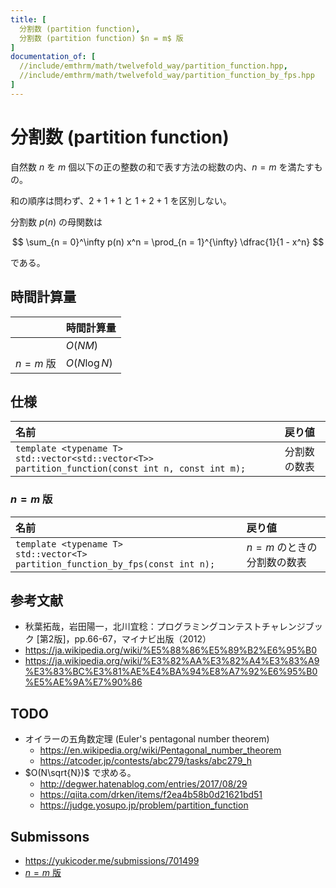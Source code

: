 ```yaml
---
title: [
  分割数 (partition function),
  分割数 (partition function) $n = m$ 版
]
documentation_of: [
  //include/emthrm/math/twelvefold_way/partition_function.hpp,
  //include/emthrm/math/twelvefold_way/partition_function_by_fps.hpp
]
---
```


# 分割数 (partition function)

自然数 $n$ を $m$ 個以下の正の整数の和で表す方法の総数の内、$n = m$ を満たすもの。

和の順序は問わず、$2 + 1 + 1$ と $1 + 2 + 1$ を区別しない。

分割数 $p(n)$ の母関数は

$$
  \sum_{n = 0}^\infty p(n) x^n = \prod_{n = 1}^{\infty} \dfrac{1}{1 - x^n}
$$

である。


## 時間計算量

||時間計算量|
|:--|:--|
||$O(NM)$|
|$n = m$ 版|$O(N\log{N})$|


## 仕様

|名前|戻り値|
|:--|:--|
|`template <typename T>`<br>`std::vector<std::vector<T>> partition_function(const int n, const int m);`|分割数の数表|


### $n = m$ 版

|名前|戻り値|
|:--|:--|
|`template <typename T>`<br>`std::vector<T> partition_function_by_fps(const int n);`|$n = m$ のときの分割数の数表|


## 参考文献

- 秋葉拓哉，岩田陽一，北川宜稔：プログラミングコンテストチャレンジブック \[第2版\]，pp.66-67，マイナビ出版（2012）
- https://ja.wikipedia.org/wiki/%E5%88%86%E5%89%B2%E6%95%B0
- https://ja.wikipedia.org/wiki/%E3%82%AA%E3%82%A4%E3%83%A9%E3%83%BC%E3%81%AE%E4%BA%94%E8%A7%92%E6%95%B0%E5%AE%9A%E7%90%86


## TODO

- オイラーの五角数定理 (Euler's pentagonal number theorem)
  - https://en.wikipedia.org/wiki/Pentagonal_number_theorem
  - https://atcoder.jp/contests/abc279/tasks/abc279_h
- $O(N\sqrt{N})$ で求める。
  - http://degwer.hatenablog.com/entries/2017/08/29
  - https://qiita.com/drken/items/f2ea4b58b0d21621bd51
  - https://judge.yosupo.jp/problem/partition_function


## Submissons

- https://yukicoder.me/submissions/701499
- [$n = m$ 版](https://judge.yosupo.jp/submission/3791)
